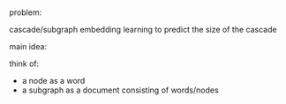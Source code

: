 # 

problem:

cascade/subgraph embedding learning to predict the size of the cascade

main idea:

think of:

- a node as a word
- a subgraph as a document consisting of words/nodes